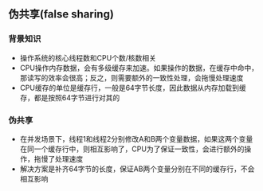 ## 伪共享(false sharing)

### 背景知识
* 操作系统的核心线程数和CPU个数/核数相关
* CPU操作内存数据，会有多级缓存来加速。如果操作的数据，在缓存中命中，那读写的效率会很高；反之，则需要额外的一致性处理，会拖慢处理速度
* CPU缓存的单位是缓存行，一般是64字节长度，因此数据从内存加载到缓存，都是按照64字节进行对其的

### 伪共享
* 在并发场景下，线程1和线程2分别修改A和B两个变量数据，如果这两个变量在同一个缓存行中，则相互影响了，CPU为了保证一致性，会进行额外的操作，拖慢了处理速度
* 解决方案是补齐64字节的长度，保证AB两个变量分别在不同的缓存行，不会相互影响